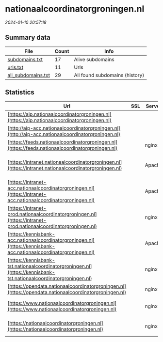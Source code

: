 # nationaalcoordinatorgroningen.nl
*2024-01-10 20:57:18*
## Summary data


| File       | Count | Info |
|------------|-------|------|
|[subdomains.txt](/data/nationaalcoordinatorgroningen.nl/subdomains.txt)|17|Alive subdomains|
|[urls.txt](/data/nationaalcoordinatorgroningen.nl/urls.txt)|11|Urls|
|[all_subdomains.txt](/data/nationaalcoordinatorgroningen.nl/all_subdomains.txt)|29|All found subdomains (history)|


## Statistics


| Url | SSL | Server | Cookie | HSTS | CSP | XFO | XXP | RP | Tech |Title |
|------------|-------|------|------|------|------|------|------|------|------|------|
|[https://aip.nationaalcoordinatorgroningen.nl](https://aip.nationaalcoordinatorgroningen.nl)| || | | | | | :white_check_mark: |HSTS|Document Moved|
|[http://aip-acc.nationaalcoordinatorgroningen.nl](http://aip-acc.nationaalcoordinatorgroningen.nl)| || | | | | | :white_check_mark: |||
|[https://feeds.nationaalcoordinatorgroningen.nl](https://feeds.nationaalcoordinatorgroningen.nl)| |nginx| |:white_check_mark: | | :white_check_mark: | :white_check_mark: | :white_check_mark: |HSTS Nginx||
|[https://intranet.nationaalcoordinatorgroningen.nl](https://intranet.nationaalcoordinatorgroningen.nl)| |Apache| |:white_check_mark: | | :white_check_mark: | | :white_check_mark: |Apache HTTP Server HSTS|403 Forbidden|
|[https://intranet-acc.nationaalcoordinatorgroningen.nl](https://intranet-acc.nationaalcoordinatorgroningen.nl)| |Apache| | | | | | :white_check_mark: |Apache HTTP Server HSTS|403 Forbidden|
|[https://intranet-prod.nationaalcoordinatorgroningen.nl](https://intranet-prod.nationaalcoordinatorgroningen.nl)| |nginx| | | | | | :white_check_mark: |Nginx|403 Forbidden|
|[https://kennisbank-acc.nationaalcoordinatorgroningen.nl](https://kennisbank-acc.nationaalcoordinatorgroningen.nl)| |Apache| | | | | | :white_check_mark: |Apache HTTP Server HSTS|302 Found|
|[https://kennisbank-tst.nationaalcoordinatorgroningen.nl](https://kennisbank-tst.nationaalcoordinatorgroningen.nl)| |nginx| | | | | | :white_check_mark: |HSTS Nginx|301 Moved Perman...|
|[https://opendata.nationaalcoordinatorgroningen.nl](https://opendata.nationaalcoordinatorgroningen.nl)| |nginx| |:white_check_mark: | | :white_check_mark: | :white_check_mark: | :white_check_mark: |HSTS Nginx||
|[https://www.nationaalcoordinatorgroningen.nl](https://www.nationaalcoordinatorgroningen.nl)| |nginx| |:white_check_mark: |:warning: | :white_check_mark: | :white_check_mark: | :white_check_mark: |Bloomreach HSTS Nginx|NCG | Nationaal...|
|[https://nationaalcoordinatorgroningen.nl](https://nationaalcoordinatorgroningen.nl)| |nginx| |:white_check_mark: |:warning: | :white_check_mark: | :white_check_mark: | :white_check_mark: |HSTS Nginx|301 Moved Perman...|